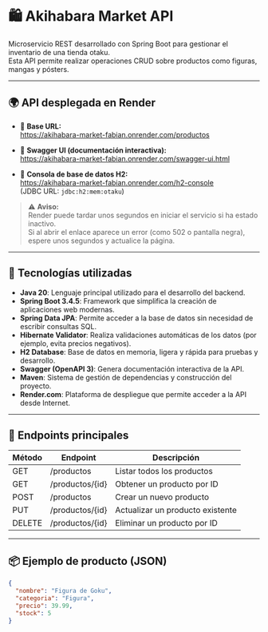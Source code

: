 # 🛍️ Akihabara Market API

Microservicio REST desarrollado con Spring Boot para gestionar el inventario de una tienda otaku.  
Esta API permite realizar operaciones CRUD sobre productos como figuras, mangas y pósters.

---

## 🌍 API desplegada en Render

- 🔗 **Base URL:**  
  https://akihabara-market-fabian.onrender.com/productos

- 🔎 **Swagger UI (documentación interactiva):**  
  https://akihabara-market-fabian.onrender.com/swagger-ui.html

- 🧪 **Consola de base de datos H2:**  
  https://akihabara-market-fabian.onrender.com/h2-console  
  (JDBC URL: `jdbc:h2:mem:otaku`)

> ⚠️ **Aviso:**  
> Render puede tardar unos segundos en iniciar el servicio si ha estado inactivo.  
> Si al abrir el enlace aparece un error (como 502 o pantalla negra), espere unos segundos y actualice la página.

---

## 🚀 Tecnologías utilizadas

- **Java 20**: Lenguaje principal utilizado para el desarrollo del backend.
- **Spring Boot 3.4.5**: Framework que simplifica la creación de aplicaciones web modernas.
- **Spring Data JPA**: Permite acceder a la base de datos sin necesidad de escribir consultas SQL.
- **Hibernate Validator**: Realiza validaciones automáticas de los datos (por ejemplo, evita precios negativos).
- **H2 Database**: Base de datos en memoria, ligera y rápida para pruebas y desarrollo.
- **Swagger (OpenAPI 3)**: Genera documentación interactiva de la API.
- **Maven**: Sistema de gestión de dependencias y construcción del proyecto.
- **Render.com**: Plataforma de despliegue que permite acceder a la API desde Internet.

---

## 🔧 Endpoints principales

| Método | Endpoint           | Descripción                         |
|--------|--------------------|-------------------------------------|
| GET    | /productos         | Listar todos los productos          |
| GET    | /productos/{id}    | Obtener un producto por ID          |
| POST   | /productos         | Crear un nuevo producto             |
| PUT    | /productos/{id}    | Actualizar un producto existente    |
| DELETE | /productos/{id}    | Eliminar un producto por ID         |

---

## 📦 Ejemplo de producto (JSON)

```json
{
  "nombre": "Figura de Goku",
  "categoria": "Figura",
  "precio": 39.99,
  "stock": 5
}
